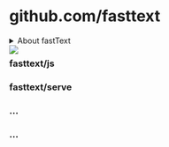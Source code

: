 # github.com/fasttext

<details><summary>About fastText</summary>

**fastText* is a library for efficient text classification and representation learning developed by Facebook Research.

Read the official fastText documentation at [fasttext.cc](https://fasttext.cc/)

</details>

<img src="https://avatars0.githubusercontent.com/u/44705534?s=50&v=4" align="left"/>

### fasttext/js

### fasttext/serve

### ...

### ...

